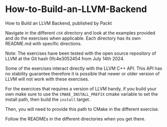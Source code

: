 # How-to-Build-an-LLVM-Backend
How to Build an LLVM Backend, published by Packt

Navigate in the different `chX` directory and look at the examples provided and
do the exercises when applicable.
Each directory has its own README.md with specific directions.

Note:
The exercises have been tested with the open source repository of LLVM at the
Git hash 0fc4e3052454 from July 14th 2024.

Some of the exercises interact directly with the LLVM C++ API.
This API has no stability guarantee therefore it is possible that newer or older
version of LLVM will not work with these exercises.

For the exercices that requires a version of LLVM handy, if you build your own make sure to use the `CMAKE_INSTALL_PREFIX` cmake variable to set the install path, then build the `install` target.

Then, you will need to provide this path to CMake in the different exercise.

Follow the READMEs in the different directories when you get there.
